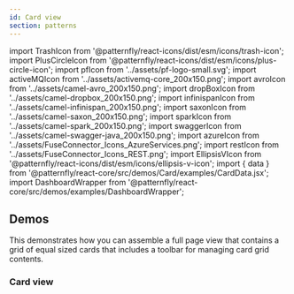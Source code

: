 ```yaml
---
id: Card view
section: patterns
---
```


import TrashIcon from '@patternfly/react-icons/dist/esm/icons/trash-icon';
import PlusCircleIcon from '@patternfly/react-icons/dist/esm/icons/plus-circle-icon';
import pfIcon from '../assets/pf-logo-small.svg';
import activeMQIcon from '../assets/activemq-core_200x150.png';
import avroIcon from '../assets/camel-avro_200x150.png';
import dropBoxIcon from '../assets/camel-dropbox_200x150.png';
import infinispanIcon from '../assets/camel-infinispan_200x150.png';
import saxonIcon from '../assets/camel-saxon_200x150.png';
import sparkIcon from '../assets/camel-spark_200x150.png';
import swaggerIcon from '../assets/camel-swagger-java_200x150.png';
import azureIcon from '../assets/FuseConnector_Icons_AzureServices.png';
import restIcon from '../assets/FuseConnector_Icons_REST.png';
import EllipsisVIcon from '@patternfly/react-icons/dist/esm/icons/ellipsis-v-icon';
import { data } from '@patternfly/react-core/src/demos/Card/examples/CardData.jsx';
import DashboardWrapper from '@patternfly/react-core/src/demos/examples/DashboardWrapper';

## Demos

This demonstrates how you can assemble a full page view that contains a grid of equal sized cards that includes a toolbar for managing card grid contents.

### Card view

```js file="./examples/CardView.tsx" isFullscreen
```
